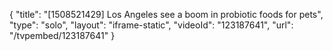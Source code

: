 {
    "title": "[1508521429] Los Angeles see a boom in probiotic foods for pets",
    "type": "solo",
    "layout": "iframe-static",
    "videoId": "123187641",
    "url": "\/tvpembed\/123187641"
}